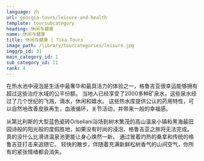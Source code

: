 ```yaml
---
language: zh
url: georgia-tours/leisure-and-health
template: toursubcategory
heading: 休闲与健康
name: 休闲与健康
title: 休闲与健康 | Tika Tours
image_path: /library/tourcategories/leisure.jpg
imggrp_id: 31
main_category_id: 1
sub_category_id: 11
rank: 4
---
```

<div class="row content-row"><!-- 1552 (2)-->
<div class="col-xs-12 col-sm-6 col-md-6"><!-- 2088 -->

在热水池中浸泡是生活中最奢华和最具活力的体验之一，格鲁吉亚很幸运能够拥有超过这些治疗水域的公平份额。 当地人已经享受了2000多种矿泉水，这些泉水经过了几个世纪的飞溅，滴水，休闲和嬉水。
这些热水库提供公认的药用特性，可以自然地改善皮肤再生，血液循环，关节活动，并带来一般的幸福感。

</div>

<div class="col-xs-12 col-sm-6 col-md-6"><!-- 2089 -->

从第比利斯的大型蓝色瓷砖Orbeliani浴场到树木繁茂的高山温泉小镇和黑海最田园诗般的阳光般的度假胜地，如果没有时尚的浸泡，格鲁吉亚之旅将无法完成。 真的没什么比滑进温泉池更能让身心焕然一新。
通过冒着灼热的桑拿和传统的格鲁吉亚打击来追随它。 轻快的散步，伴随着充满新鲜松树香气的山间空气，你所有的紧张情绪都会消失。

</div>

</div>
